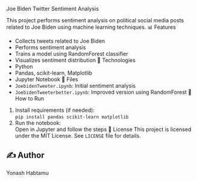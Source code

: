 Joe Biden Twitter Sentiment Analysis

This project performs sentiment analysis on political social media posts related to Joe Biden using machine learning techniques.
 📊 Features
- Collects tweets related to Joe Biden
- Performs sentiment analysis
- Trains a model using RandomForest classifier
- Visualizes sentiment distribution
 🧪 Technologies
- Python
- Pandas, scikit-learn, Matplotlib
- Jupyter Notebook
 📁 Files
- `JoebidenTweeter.ipynb`: Initial sentiment analysis
- `JoebidenTweeterbetter.ipynb`: Improved version using RandomForest
 🔧 How to Run
1. Install requirements (if needed):  
   `pip install pandas scikit-learn matplotlib`
2. Run the notebook:  
   Open in Jupyter and follow the steps
 📜 License
This project is licensed under the MIT License. See `LICENSE` file for details.

## ✍️ Author
Yonash Habtamu
